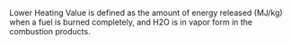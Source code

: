 ﻿Lower Heating Value is defined as the amount of energy released (MJ/kg) when a fuel is burned completely, and H2O is in vapor form in the combustion products.
